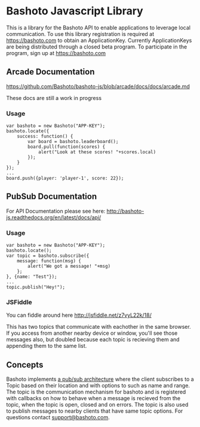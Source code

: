 # Bashoto Javascript Library

This is a library for the Bashoto API to enable applications to leverage
local communication. To use this library registration is required at https://bashoto.com
to obtain an ApplicationKey. Currently ApplicationKeys are being distributed through 
a closed beta program. To participate in the program, sign up at https://bashoto.com

## Arcade Documentation

https://github.com/Bashoto/bashoto-js/blob/arcade/docs/docs/arcade.md

These docs are still a work in progress

### Usage

```
var bashoto = new Bashoto("APP-KEY");
bashoto.locate({
    success: function() {
        var board = bashoto.leaderboard(); 
        board.pull(function(scores) {
            alert("Look at these scores! "+scores.local)
        });
    }
});
...
board.push({player: 'player-1', score: 22});
```

## PubSub Documentation

For API Documentation please see here: http://bashoto-js.readthedocs.org/en/latest/docs/api/ 

### Usage
    var bashoto = new Bashoto("APP-KEY");
    bashoto.locate();
    var topic = bashoto.subscribe({ 
        message: function(msg) {
            alert("We got a message! "+msg)
        };
    }, {name: "Test"});
    ...
    topic.publish("Hey!");

### JSFiddle

You can fiddle around here http://jsfiddle.net/z7vyL22k/18/

This has two topics that communicate with eachother in the same browser.
If you access from another nearby device or window, you'll see those messages also,
but doubled because each topic is recieving them and appending them to the same list.

## Concepts

Bashoto implements [a pub/sub architecture](https://en.wikipedia.org/wiki/Publish%E2%80%93subscribe_pattern)
where the client subscribes to a Topic based on their location and with options to such as name and range.
The topic is the communication mechanism for bashoto and is registered with callbacks on how to behave
when a message is recieved from the topic, when the topic is open, closed and on errors. The topic is
also used to publish messages to nearby clients that have same topic options. For questions contact support@bashoto.com.

